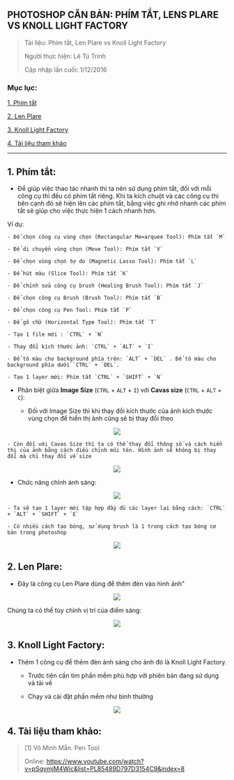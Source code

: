 ## PHOTOSHOP CĂN BẢN: PHÍM TẮT, LENS PLARE VS KNOLL LIGHT FACTORY

> Tài liệu: Phím tắt, Len Plare vs Knoll Light Factory
>
> Người thực hiện: Lê Tú Trinh
>
> Cập nhập lần cuối: 1/12/2016

### Mục lục:

[1. Phím tắt](#1)

[2. Len Plare](#2)

[3. Knoll Light Factory](#3)

[4. Tài liệu tham khảo](#4)

***

<a name="1"></a>
## 1. Phím tắt:

- Để giúp việc thao tác nhanh thì ta nên sử dụng phím tắt, đối với mỗi công cụ thì đều có phím tắt riêng. Khi ta kích chuột và các công cụ thì bên cạnh đó sẽ hiện lên các phím tắt, bằng việc ghi nhớ nhanh các phím tắt sẽ giúp cho việc thực hiện 1 cách nhanh hơn.

Ví dụ:

	- Để chọn công cụ vùng chọn (Rectangular Me=arquee Tool): Phím tắt `M`

	- Để di chuyển vùng chọn (Move Tool): Phím tắt `V`

	- Để chọn vùng chọn tự do (Magnetic Lasso Tool): Phím tắt `L`

	- Để hút màu (Slice Tool): Phím tắt `K`

	- Để chỉnh sửa công cụ brush (Healing Brush Tool): Phím tắt `J`

	- Để chọn công cụ Brush (Brush Tool): Phím tắt `B`

	- Để chọn công cụ Pen Tool: Phím tắt `P`

	- Để gõ chữ (Horizontal Type Tool): Phím tắt `T`

	- Tạo 1 file mới : `CTRL` + `N`

	- Thay đổi kích thước ảnh: `CTRL` + `ALT` + `I`

	- Để tô màu cho background phía trên: `ALT` + `DEL` . Để tô màu cho background phía dưới `CTRL` + `DEL`.

	- Tạo 1 layer mới: Phím tắt `CTRL` + `SHIFT` + `N`

- Phân biệt giữa **Image Size** (`CTRL` + `ALT` + `I`) với **Cavas size** (`CTRL` + `ALT` + `C`):

	- Đối với Image Size thì khi thay đổi kích thước của ảnh kích thước vùng chọn để hiển thị ảnh cũng sẽ bị thay đổi theo

<p align="center"><img src="https://github.com/TrinhTu/web_developer/blob/master/Task19_Photoshop_Course_01/image/75.png"/></p>

	- Còn đối với Cavas Size thì ta có thể thay đổi thông số và cách hiển thị của ảnh bằng cách điều chỉnh mũi tên. Hình ảnh sẽ không bị thay đổi mà chỉ thay đổi về size

<p align="center"><img src="https://github.com/TrinhTu/web_developer/blob/master/Task19_Photoshop_Course_01/image/76.png"/></p>


- Chức năng chỉnh ánh sáng:

<p align="center"><img src="https://github.com/TrinhTu/web_developer/blob/master/Task19_Photoshop_Course_01/image/77.png"/></p>

	- Ta sẽ tạo 1 layer mới tập hợp đầy đủ các layer lại bằng cách: `CTRL` + `ALT` + `SHIFT` + `E`

	- Có nhiều cách tạo bóng, sử dụng brush là 1 trong cách tạo bóng cơ bản trong photoshop

<p align="center"><img src="https://github.com/TrinhTu/web_developer/blob/master/Task19_Photoshop_Course_01/image/78.png"/></p>

<a name="2"></a>
## 2. Len Plare:
- Đây là công cụ Len Plare dùng để thêm đèn vào hình ảnh"

<p align="center"><img src="https://github.com/TrinhTu/web_developer/blob/master/Task19_Photoshop_Course_01/image/79.png"/></p>

Chúng ta có thể tùy chỉnh vị trí của điểm sáng: 

<p align="center"><img src="https://github.com/TrinhTu/web_developer/blob/master/Task19_Photoshop_Course_01/image/80.png"/></p>

<a name="3"></a>
## 3. Knoll Light Factory:

- Thêm 1 công cụ để thêm đèn ánh sáng cho ảnh đó là Knoll Light Factory. 

	- Trước tiên cần tìm phần mềm phù hợp với phiên bản đang sử dụng và tải về

	- Chạy và cài đặt phần mềm như bình thường

<p align="center"><img src="https://github.com/TrinhTu/web_developer/blob/master/Task19_Photoshop_Course_01/image/81.png"/></p>

<a name="4"></a>
## 4. Tài liệu tham khảo:

> [1] Võ Minh Mẫn. Pen Tool
>
> Online: https://www.youtube.com/watch?v=pSgvmjM4Wic&list=PL85489D797D3154C9&index=8










